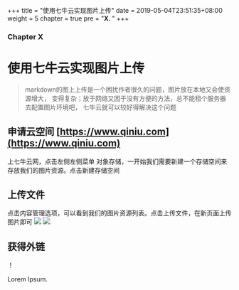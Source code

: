 +++
title = "使用七牛云实现图片上传"
date = 2019-05-04T23:51:35+08:00
weight = 5
chapter = true
pre = "<b>X. </b>"
+++

### Chapter X

# 使用七牛云实现图片上传
> markdown的图上上传是一个困扰作者很久的问题，图片放在本地又会使资源增大，
变得复杂；放于网络又困于没有方便的方法，总不能租个服务器去配置图片环境吧，
七牛云就可以较好得解决这个问题
## 申请云空间 [https://www.qiniu.com](https://www.qiniu.com)
上七牛云网，点击左侧左侧菜单 对象存储，一开始我们需要新建一个存储空间来存放我们的图片资源。点击新建存储空间

## 上传文件
点击内容管理选项，可以看到我们的图片资源列表。点击上传文件，在新页面上传图片即可
![](http://pqzllubto.bkt.clouddn.com/TIM%E6%88%AA%E5%9B%BE20190505000343.png)
![](http://pqzllubto.bkt.clouddn.com/TIM%E6%88%AA%E5%9B%BE20190505000155.png)
## 获得外链
！[](http://pqzllubto.bkt.clouddn.com/TIM%E6%88%AA%E5%9B%BE20190505000155.png)

Lorem Ipsum.